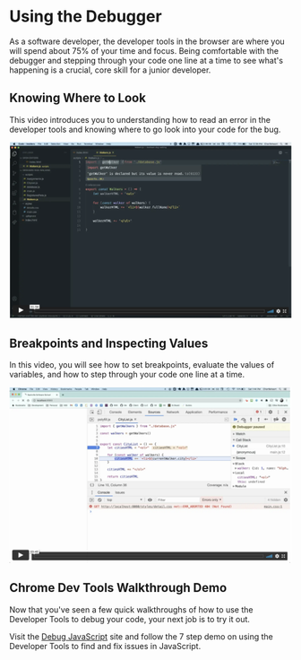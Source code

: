 # Using the Debugger

As a software developer, the developer tools in the browser are where you will spend about 75% of your time and focus. Being comfortable with the debugger and stepping through your code one line at a time to see what's happening is a crucial, core skill for a junior developer.

## Knowing Where to Look

This video introduces you to understanding how to read an error in the developer tools and knowing where to go look into your code for the bug.

[<img src="./images/debugging-video.png" width="750px">](https://vimeo.com/517578876)

## Breakpoints and Inspecting Values

In this video, you will see how to set breakpoints, evaluate the values of variables, and how to step through your code one line at a time.

[<img src="./images/debugger-breakpoints.png" width="750px">](https://vimeo.com/517595236)

## Chrome Dev Tools Walkthrough Demo

Now that you've seen a few quick walkthroughs of how to use the Developer Tools to debug your code, your next job is to try it out.

Visit the [Debug JavaScript](https://developer.chrome.com/docs/devtools/javascript/#reproduce) site and follow the 7 step demo on using the Developer Tools to find and fix issues in JavaScript.

